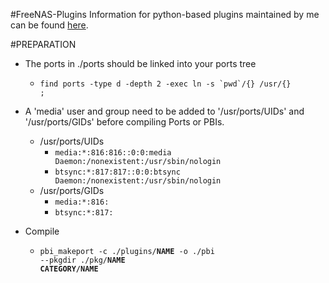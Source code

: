 #FreeNAS-Plugins
Information for python-based plugins maintained by me can be found [here](http://forums.freenas.org/threads/freenas-9-plugins-sab-sb-cp-hp-maraschino-htpc-mylar-ll-gamez.16200/).


#PREPARATION
* The ports in ./ports should be linked into your ports tree
    - <code>find ports -type d -depth 2 -exec ln -s \`pwd\`/\{} /usr/\{} \;</code>

* A 'media' user and group need to be added to '/usr/ports/UIDs' and '/usr/ports/GIDs' before compiling Ports or PBIs.
    - /usr/ports/UIDs
        - <code>media:*:816:816::0:0:media Daemon:/nonexistent:/usr/sbin/nologin</code>
        - <code>btsync:*:817:817::0:0:btsync Daemon:/nonexistent:/usr/sbin/nologin</code>
    - /usr/ports/GIDs
        - <code>media:*:816:</code>
        - <code>btsync:*:817:</code>

* Compile
    - <code>pbi_makeport -c ./plugins/**NAME** -o ./pbi --pkgdir ./pkg/**NAME** **CATEGORY/NAME**</code>

